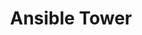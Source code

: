 ---
permalink: /product-documents/ansible-tower/
redirect_from:
- /ansible-tower/
layout: styleguide
title: Ansible Tower
category: Product Documents
lead: "Work in Progress!"
subnav:
  - text: Overview
    href: /product-documents/ansible-tower/overview/
  - text: AC - Access Control
    href: /product-documents/ansible-tower/access-control/
---